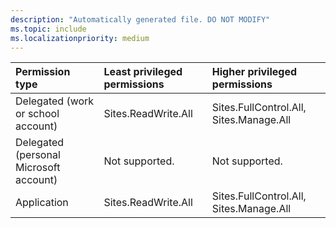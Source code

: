 ```yaml
---
description: "Automatically generated file. DO NOT MODIFY"
ms.topic: include
ms.localizationpriority: medium
---
```


|Permission type|Least privileged permissions|Higher privileged permissions|
|:---|:---|:---|
|Delegated (work or school account)|Sites.ReadWrite.All|Sites.FullControl.All, Sites.Manage.All|
|Delegated (personal Microsoft account)|Not supported.|Not supported.|
|Application|Sites.ReadWrite.All|Sites.FullControl.All, Sites.Manage.All|

